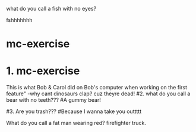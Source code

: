 



what do you call a fish with no eyes?

fshhhhhhh
# mc-exercise

# 1. mc-exercise

This is what Bob & Carol did on Bob's computer when working on the first feature"
-why cant dinosaurs clap?  cuz theyre dead! 
#2. what do you call a bear with no teeth???
#A gummy bear!



#3. Are you trash???
#Because I wanna take you outtttt


What do you call a fat man wearing red? 
firefighter truck. 